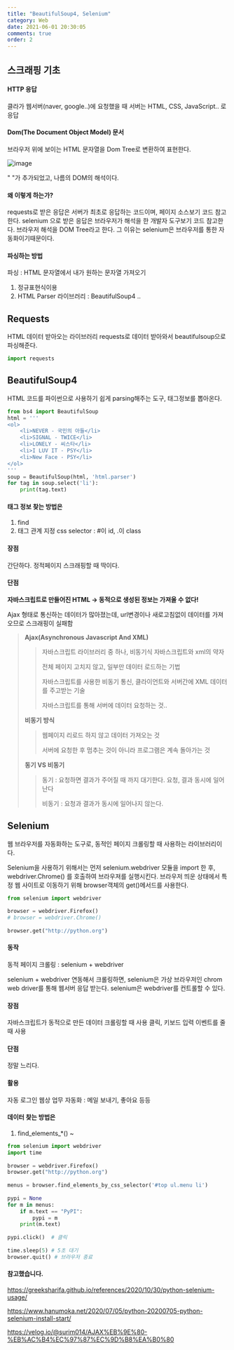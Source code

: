 ```yaml
---
title: "BeautifulSoup4, Selenium"
category: Web
date: 2021-06-01 20:30:05
comments: true
order: 2
---
```




## 스크래핑 기초

#### HTTP 응답

클라가 웹서버(naver, google..)에 요청했을 때 서버는 HTML, CSS, JavaScript.. 로 응답

#### Dom(The Document Object Model) 문서

브라우저 위에 보이는 HTML 문자열을 Dom Tree로 변환하여 표현한다.

![image](https://user-images.githubusercontent.com/38436013/120283044-b981ce00-c2f5-11eb-8970-cde31df4d9db.png)

 "<tbody> "가 추가되었고, 나름의 DOM의 해석이다.

#### 왜 이렇게 하는가?

requests로 받은 응답은 서버가 최초로 응답하는 코드이며, 페이지 소스보기 코드 참고한다.  selenium 으로 받은 응답은 브라우저가 해석을 한 개발자 도구보기 코드 참고한다. 브라우저 해석을  DOM Tree라고 한다. 그 이유는 selenium은 브라우저를 통한 자동화이기때문이다. 

#### 파싱하는 방법

파싱 : HTML 문자열에서 내가 원하는 문자열 가져오기
1. 정규표현식이용
2. HTML Parser 라이브러리 : BeautifulSoup4 ..



## Requests

HTML 데이터 받아오는 라이브러리
requests로 데이터 받아와서 beautifulsoup으로 파싱해준다.
~~~python
import requests
~~~



## BeautifulSoup4

HTML 코드를 파이썬으로 사용하기 쉽게 parsing해주는 도구, 태그정보를 뽑아온다.

~~~python
from bs4 import BeautifulSoup 
html = '''
<ol>
    <li>NEVER - 국민의 아들</li>
    <li>SIGNAL - TWICE</li>
    <li>LONELY - 씨스타</li>
    <li>I LUV IT - PSY</li>
    <li>New Face - PSY</li>
</ol>
'''
soup = BeautifulSoup(html, 'html.parser')
for tag in soup.select('li'):
    print(tag.text)
~~~

#### 태그 정보 찾는 방법은 

1. find
2. 태그 관계 지정 css selector :    #이 id,   .이 class

#### 장점

간단하다. 정적페이지 스크래핑할 때 딱이다.

#### 단점

**자바스크립트로 만들어진 HTML -> 동적으로 생성된 정보는 가져올 수 없다!**

Ajax 형태로 통신하는 데이터가 많아졌는데, url변경이나 새로고침없이 데이터를 가져오므로 스크래핑이 실패함

> **Ajax(Asynchronous Javascript And XML)**
>
> > 자바스크립트 라이브러리 중 하나, 비동기식 자바스크립트와 xml의 약자
> >
> > 전체 페이지 고치지 않고, 일부만 데이터 로드하는 기법
> >
> > 자바스크립트를 사용한 비동기 통신, 클라이언트와 서버간에 XML 데이터를 주고받는 기술
> >
> > 자바스크립트를 통해 서버에 데이터 요청하는 것..
>
> **비동기 방식**
>
> > 웹페이지 리로드 하지 않고 데이터 가져오는 것
> >
> > 서버에 요청한 후 멈추는 것이 아니라 프로그램은 계속 돌아가는 것
>
> **동기 VS 비동기**
>
> > 동기 : 요청하면 결과가 주어질 때 까지 대기한다. 요청, 결과 동시에 일어난다
> >
> > 비동기 : 요청과 결과가 동시에 일어나지 않는다.



## Selenium

웹 브라우저를 자동화하는 도구로, 동적인 페이지 크롤링할 때 사용하는 라이브러리이다. 

Selenium을 사용하기 위해서는 먼저 selenium.webdriver 모듈을 import 한 후, webdriver.Chrome() 를 호출하여 브라우져를 실행시킨다. 브라우저 띄운 상태에서 특정 웹 사이트로 이동하기 위해 browser객체의 get()메서드를 사용한다.

~~~python
from selenium import webdriver
 
browser = webdriver.Firefox()
# browser = webdriver.Chrome()
 
browser.get("http://python.org")  
~~~

#### 동작

동적 페이지 크롤링 : selenium + webdriver

 selenium + webdriver 연동해서 크롤링하면, selenium은 가상 브라우저인 chrom web driver를 통해 웹서버 응답 받는다. selenium은 webdriver를 컨트롤할 수 있다.

#### 장점

자바스크립트가 동적으로 만든 데이터 크롤링할 때 사용
클릭, 키보드 입력 이벤트를 줄 때 사용

#### 단점

정말 느리다. 

#### 활용

자동 로그인
웹상 업무 자동화 : 메일 보내기, 좋아요 등등 

#### 데이터 찾는 방법은

1. find_elements_*()  ~

~~~python
from selenium import webdriver
import time
 
browser = webdriver.Firefox()
browser.get("http://python.org")
 
menus = browser.find_elements_by_css_selector('#top ul.menu li')
 
pypi = None
for m in menus:
    if m.text == "PyPI":
        pypi = m
    print(m.text)
 
pypi.click()  # 클릭
 
time.sleep(5) # 5초 대기
browser.quit() # 브라우저 종료
~~~



#### 참고했습니다.

https://greeksharifa.github.io/references/2020/10/30/python-selenium-usage/

https://www.hanumoka.net/2020/07/05/python-20200705-python-selenium-install-start/

https://velog.io/@surim014/AJAX%EB%9E%80-%EB%AC%B4%EC%97%87%EC%9D%B8%EA%B0%80